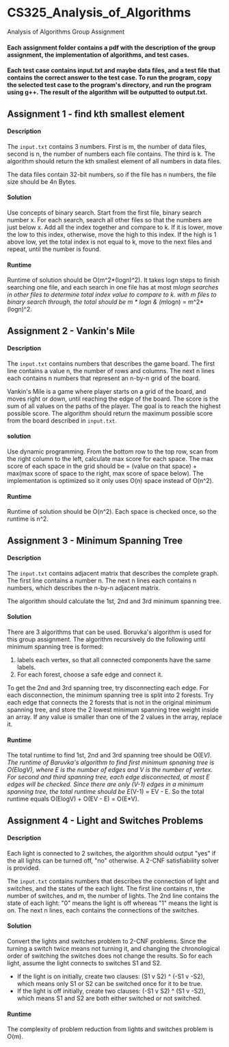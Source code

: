 # CS325_Analysis_of_Algorithms
Analysis of Algorithms Group Assignment

#### Each assignment folder contains a pdf with the description of the group assignment, the implementation of algorithms, and test cases.

#### Each test case contains input.txt and maybe data files, and a test file that contains the correct answer to the test case. To run the program, copy the selected test case to the program's directory, and run the program using g++. The result of the algorithm will be outputted to output.txt.

## Assignment 1 - find kth smallest element
#### Description
The `input.txt` contains 3 numbers. First is m, the number of data files, second is n, the number of numbers each file contains. The third is k. The algorithm should return the kth smallest element of all numbers in data files.

The data files contain 32-bit numbers, so if the file has n numbers, the file size should be 4n Bytes.

#### Solution
Use concepts of binary search. Start from the first file, binary search number x. For each search, search all other files so that the numbers are just below x. Add all the index together and compare to k. If it is lower, move the low to this index, otherwise, move the high to this index. If the high is 1 above low, yet the total index is not equal to k, move to the next files and repeat, until the number is found.

#### Runtime
Runtime of solution should be O(m^2*(logn)^2). It takes logn steps to finish searching one file, and each search in one file has at most m*logn searches in other files to determine total index value to compare to k. with m files to binary search through, the total should be m * logn & (m*logn) = m^2*(logn)^2.

## Assignment 2 - Vankin's Mile
#### Description
The `input.txt` contains numbers that describes the game board. The first line contains a value n, the number of rows and columns. The next n lines each contains n numbers that represent an n-by-n grid of the board.

Vankin's Mile is a game where player starts on a grid of the board, and moves right or down, until reaching the edge of the board. The score is the sum of all values on the paths of the player. The goal is to reach the highest possible score. The algorithm should return the maximum possible score from the board described in `input.txt`.

#### solution
Use dynamic programming. From the bottom row to the top row, scan from the right column to the left, calculate max score for each space. The max score of each space in the grid should be = (value on that space) + max(max score of space to the right, max score of space below). The implementation is optimized so it only uses O(n) space instead of O(n^2).

#### Runtime
Runtime of solution should be O(n^2). Each space is checked once, so the runtime is n^2.

## Assignment 3 - Minimum Spanning Tree
#### Description
The `input.txt` contains adjacent matrix that describes the complete graph. The first line contains a number n. The next n lines each contains n numbers, which describes the n-by-n adjacent matrix.

The algorithm should calculate the 1st, 2nd and 3rd minimum spanning tree.

#### Solution
There are 3 algorithms that can be used. Boruvka's algorithm is used for this group assignment. The algorithm recursively do the following until minimum spanning tree is formed:
1. labels each vertex, so that all connected components have the same labels.
2. For each forest, choose a safe edge and connect it.

To get the 2nd and 3rd spanning tree, try disconnecting each edge. For each disconnection, the minimum spanning tree is split into 2 forests. Try each edge that connects the 2 forests that is not in the original minimum spanning tree, and store the 2 lowest minimum spanning tree weight inside an array. If any value is smaller than one of the 2 values in the array, replace it.

#### Runtime
The total runtime to find 1st, 2nd and 3rd spanning tree should be O(E*V). The runtime of Baruvka's algorithm to find first minimum spnaning tree is O(ElogV), where E is the number of edges and V is the number of vertex. For second and third spanning tree, each edge disconnected, at most E edges will be checked. Since there are only (V-1) edges in a minimum spanning tree, the total runtime should be E*(V-1) = EV - E. So the total runtime equals O(ElogV) + O(EV - E) = O(E*V).

## Assignment 4 - Light and Switches Problems
#### Description
Each light is connected to 2 switches, the algorithm should output "yes" if the all lights can be turned off, "no" otherwise. A 2-CNF satisfiability solver is provided.

The `input.txt` contains numbers that describes the connection of light and switches, and the states of the each light. The first line contains n, the number of switches, and m, the number of lights. The 2nd line contains the state of each light: "0" means the light is off whereas "1" means the light is on. The next n lines, each contains the connections of the switches.

#### Solution
Convert the lights and switches problem to 2-CNF problems. Since the turning a switch twice means not turning it, and changing the chronological order of switching the switches does not change the results. So for each light, assume the light connects to switches S1 and S2.
- If the light is on initially, create two clauses: (S1 v S2) ^ (-S1 v -S2), which means only S1 or S2 can be switched once for it to be true.
- If the light is off initially, create two clauses: (-S1 v S2) ^ (S1 v -S2), which means S1 and S2 are both either switched or not switched.

#### Runtime
The complexity of problem reduction from lights and switches problem is O(m).
